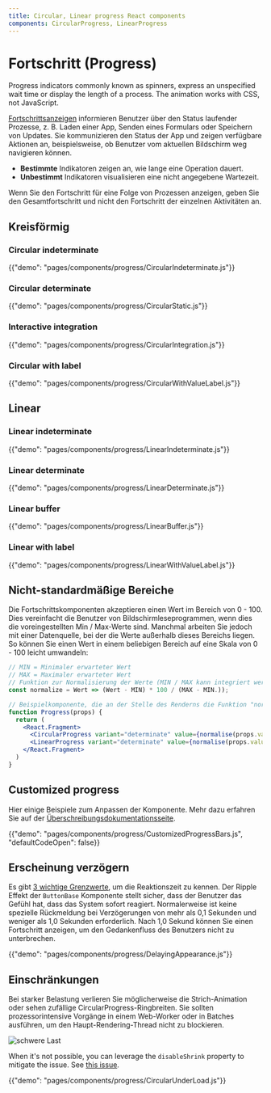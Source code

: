 ```yaml
---
title: Circular, Linear progress React components
components: CircularProgress, LinearProgress
---
```


# Fortschritt (Progress)

<p class="description">Progress indicators commonly known as spinners, express an unspecified wait time or display the length of a process. The animation works with CSS, not JavaScript.</p>

[Fortschrittsanzeigen](https://material.io/design/components/progress-indicators.html) informieren Benutzer über den Status laufender Prozesse, z. B. Laden einer App, Senden eines Formulars oder Speichern von Updates. Sie kommunizieren den Status der App und zeigen verfügbare Aktionen an, beispielsweise, ob Benutzer vom aktuellen Bildschirm weg navigieren können.

- **Bestimmte** Indikatoren zeigen an, wie lange eine Operation dauert.
- **Unbestimmt** Indikatoren visualisieren eine nicht angegebene Wartezeit.

Wenn Sie den Fortschritt für eine Folge von Prozessen anzeigen, geben Sie den Gesamtfortschritt und nicht den Fortschritt der einzelnen Aktivitäten an.

## Kreisförmig

### Circular indeterminate

{{"demo": "pages/components/progress/CircularIndeterminate.js"}}

### Circular determinate

{{"demo": "pages/components/progress/CircularStatic.js"}}

### Interactive integration

{{"demo": "pages/components/progress/CircularIntegration.js"}}

### Circular with label

{{"demo": "pages/components/progress/CircularWithValueLabel.js"}}

## Linear

### Linear indeterminate

{{"demo": "pages/components/progress/LinearIndeterminate.js"}}

### Linear determinate

{{"demo": "pages/components/progress/LinearDeterminate.js"}}

### Linear buffer

{{"demo": "pages/components/progress/LinearBuffer.js"}}

### Linear with label

{{"demo": "pages/components/progress/LinearWithValueLabel.js"}}

## Nicht-standardmäßige Bereiche

Die Fortschrittskomponenten akzeptieren einen Wert im Bereich von 0 - 100. Dies vereinfacht die Benutzer von Bildschirmleseprogrammen, wenn dies die voreingestellten Min / Max-Werte sind. Manchmal arbeiten Sie jedoch mit einer Datenquelle, bei der die Werte außerhalb dieses Bereichs liegen. So können Sie einen Wert in einem beliebigen Bereich auf eine Skala von 0 - 100 leicht umwandeln:

```jsx
// MIN = Minimaler erwarteter Wert
// MAX = Maximaler erwarteter Wert
// Funktion zur Normalisierung der Werte (MIN / MAX kann integriert werden)
const normalize = Wert => (Wert - MIN) * 100 / (MAX - MIN.));

// Beispielkomponente, die an der Stelle des Renderns die Funktion "normalise" verwendet.
function Progress(props) {
  return (
    <React.Fragment>
      <CircularProgress variant="determinate" value={normalise(props.value)} />
      <LinearProgress variant="determinate" value={normalise(props.value)} />
    </React.Fragment>
  )
}
```

## Customized progress

Hier einige Beispiele zum Anpassen der Komponente. Mehr dazu erfahren Sie auf der [Überschreibungsdokumentationsseite](/customization/components/).

{{"demo": "pages/components/progress/CustomizedProgressBars.js", "defaultCodeOpen": false}}

## Erscheinung verzögern

Es gibt [3 wichtige Grenzwerte](https://www.nngroup.com/articles/response-times-3-important-limits/), um die Reaktionszeit zu kennen. Der Ripple Effekt der `ButtonBase` Komponente stellt sicher, dass der Benutzer das Gefühl hat, dass das System sofort reagiert. Normalerweise ist keine spezielle Rückmeldung bei Verzögerungen von mehr als 0,1 Sekunden und weniger als 1,0 Sekunden erforderlich. Nach 1,0 Sekund können Sie einen Fortschritt anzeigen, um den Gedankenfluss des Benutzers nicht zu unterbrechen.

{{"demo": "pages/components/progress/DelayingAppearance.js"}}

## Einschränkungen

Bei starker Belastung verlieren Sie möglicherweise die Strich-Animation oder sehen zufällige CircularProgress-Ringbreiten. Sie sollten prozessorintensive Vorgänge in einem Web-Worker oder in Batches ausführen, um den Haupt-Rendering-Thread nicht zu blockieren.

![schwere Last](/material-ui-static/images/progress/heavy-load.gif)

When it's not possible, you can leverage the `disableShrink` property to mitigate the issue. See [this issue](https://github.com/mui-org/material-ui/issues/10327).

{{"demo": "pages/components/progress/CircularUnderLoad.js"}}